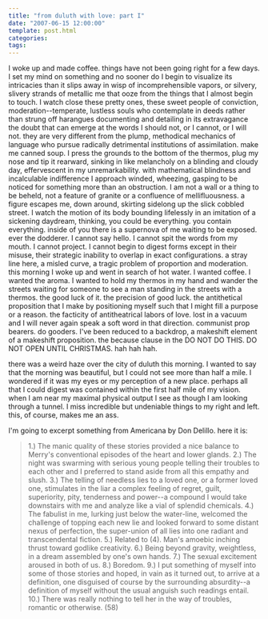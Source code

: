 ```yaml
---
title: "from duluth with love: part I"
date: "2007-06-15 12:00:00"
template: post.html
categories: 
tags: 
---
```


I woke up and made coffee. things have not been going right for a few days. I set my mind on something and no sooner do I begin to visualize its intricacies than it slips away in wisp of incomprehensible vapors, or silvery, slivery strands of metallic me that ooze from the things that I almost begin to touch. I watch close these pretty ones, these sweet people of conviction, moderation--temperate, lustless souls who contemplate in deeds rather than strung off harangues documenting and detailing in its extravagance the doubt that can emerge at the words I should not, or I cannot, or I will not. they are very different from the plump, methodical mechanics of language who pursue radically detrimental institutions of assimilation. make me canned soup. I press the grounds to the bottom of the thermos, plug my nose and tip it rearward, sinking in like melancholy on a blinding and cloudy day, effervescent in my unremarkability. with mathematical blindness and incalculable indifference I approach winded, wheezing, gasping to be noticed for something more than an obstruction. I am not a wall or a thing to be beheld, not a feature of granite or a confluence of mellifluousness. a figure escapes me, down around, skirting sidelong up the slick cobbled street. I watch the motion of its body bounding lifelessly in an imitation of a sickening daydream, thinking, you could be everything. you contain everything. inside of you there is a supernova of me waiting to be exposed. ever the dodderer. I cannot say hello. I cannot spit the words from my mouth. I cannot project. I cannot begin to digest forms except in their misuse, their strategic inability to overlap in exact configurations. a stray line here, a misled curve, a tragic problem of proportion and moderation. this morning I woke up and went in search of hot water. I wanted coffee. I wanted the aroma. I wanted to hold my thermos in my hand and wander the streets waiting for someone to see a man standing in the streets with a thermos. the good luck of it. the precision of good luck. the antithetical proposition that I make by positioning myself such that I might fill a purpose or a reason. the facticity of antitheatrical labors of love. lost in a vacuum and I will never again speak a soft word in that direction. communist prop bearers. do gooders. I've been reduced to a backdrop, a makeshift element of a makeshift proposition. the because clause in the DO NOT DO THIS. DO NOT OPEN UNTIL CHRISTMAS. hah hah hah. 

there was a weird haze over the city of duluth this morning. I wanted to say that the morning was beautiful, but I could not see more than half a mile. I wondered if it was my eyes or my perception of a new place. perhaps all that I could digest was contained within the first half mile of my vision. when I am near my maximal physical output I see as though I am looking through a tunnel. I miss incredible but undeniable things to my right and left. this, of course, makes me an ass. 

I'm going to excerpt something from Americana by Don Delillo. here it is: 

> 1.) The manic quality of these stories provided a nice balance to Merry's conventional episodes of the heart and lower glands. 2.) The night was swarming with serious young people telling their troubles to each other and I preferred to stand aside from all this empathy and slush. 3.) The telling of needless lies to a loved one, or a former loved one, stimulates in the liar a complex feeling of regret, guilt, superiority, pity, tenderness and power--­a compound I would take downstairs with me and analyze like a vial of splendid chemicals. 4.) The fabulist in me, lurking just below the water-line, welcomed the challenge of topping each new lie and looked forward to some distant nexus of perfection, the super-union of all lies into one radiant and transcendental fiction. 5.) Related to (4). Man's amoebic inching thrust toward godlike creativity. 6.) Being beyond gravity, weightless, in a dream assembled by one's own hands. 7.) The sexual excitement aroused in both of us. 8.) Boredom. 9.) I put something of myself into some of those stories and hoped, in vain as it turned out, to arrive at a definition, one disguised of course by the surrounding absurdity­--a definition of myself without the usual anguish such readings entail. 10.) There was really nothing to tell her in the way of troubles, romantic or otherwise. (58)